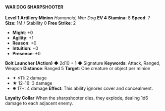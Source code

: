#### WAR DOG SHARPSHOOTER

**Level 1 Artillery Minion**
*Humanoid, War Dog*
**EV 4**
**Stamina**: 8
**Speed**: 7
**Size**: 1M / Stability 0
**Free Strike**: 2

- **Might**: +0
- **Agility**: +1
- **Reason**: +0
- **Intuition**: +0
- **Presence**: +0

**Bolt Launcher (Action)** ◆ 2d10 + 1 ◆ Signature
**Keywords**: Attack, Ranged, Weapon
**Distance**: Ranged 5
**Target**: One creature or object per minion

- ✦ ≤11: 2 damage
- ★ 12–16: 3 damage
- ✸ 17+: 4 damage
  **Effect**: This ability ignores cover and concealment.

**Loyalty Collar**
When the sharpshooter dies, they explode, dealing 1d6 damage to each adjacent enemy.
